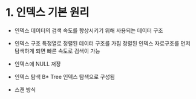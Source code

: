<h1 id="1-인덱스-기본-원리">1. 인덱스 기본 원리</h1>
<ul>
<li><p>인덱스
데이터의 검색 속도를 향상시키기 위해 사용되는 데이터 구조</p>
</li>
<li><p>인덱스 구조
특정열로 정렬된 데이터 구조를 가짐
정렬된 인덱스 자료구조를 먼저 탐색하게 되면 빠른 속도로 검색이 가능</p>
</li>
<li><p>인덱스에 NULL 저장
<img alt="" src="https://velog.velcdn.com/images/tonyhan18/post/fe45d2d2-8dad-4ea8-9206-e53c14f61b88/image.png" /></p>
</li>
<li><p>인덱스 탐색
B* Tree 인덱스 탐색으로 구성됨</p>
</li>
<li><p>스캔 방식</p>
</li>
</ul>